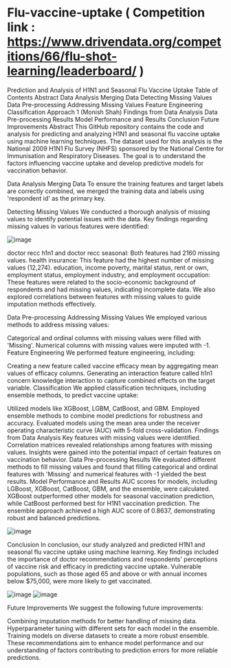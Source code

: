 # Flu-vaccine-uptake ( Competition link : https://www.drivendata.org/competitions/66/flu-shot-learning/leaderboard/ )
Prediction and Analysis of H1N1 and Seasonal Flu Vaccine Uptake
Table of Contents
Abstract
Data Analysis
Merging Data
Detecting Missing Values
Data Pre-processing
Addressing Missing Values
Feature Engineering
Classification
Approach 1 (Monish Shah)
Findings from Data Analysis
Data Pre-processing Results
Model Performance and Results
Conclusion
Future Improvements
Abstract <a name="abstract"></a>
This GitHub repository contains the code and analysis for predicting and analyzing H1N1 and seasonal flu vaccine uptake using machine learning techniques. The dataset used for this analysis is the National 2009 H1N1 Flu Survey (NHFS) sponsored by the National Centre for Immunisation and Respiratory Diseases. The goal is to understand the factors influencing vaccine uptake and develop predictive models for vaccination behavior.

Data Analysis <a name="data-analysis"></a>
Merging Data <a name="merging-data"></a>
To ensure the training features and target labels are correctly combined, we merged the training data and labels using 'respondent id' as the primary key.

Detecting Missing Values <a name="detecting-missing-values"></a>
We conducted a thorough analysis of missing values to identify potential issues with the data. Key findings regarding missing values in various features were identified:

![image](https://github.com/Monish24/Flu-vaccine-uptake/assets/54630644/ded0b53b-6718-45fd-a809-9b84ad30c4de)

doctor recc h1n1 and doctor recc seasonal: Both features had 2160 missing values.
health insurance: This feature had the highest number of missing values (12,274).
education, income poverty, marital status, rent or own, employment status, employment industry, and employment occupation: These features were related to the socio-economic background of respondents and had missing values, indicating incomplete data.
We also explored correlations between features with missing values to guide imputation methods effectively.

Data Pre-processing <a name="data-pre-processing"></a>
Addressing Missing Values <a name="addressing-missing-values"></a>
We employed various methods to address missing values:

Categorical and ordinal columns with missing values were filled with 'Missing'.
Numerical columns with missing values were imputed with -1.
Feature Engineering <a name="feature-engineering"></a>
We performed feature engineering, including:

Creating a new feature called vaccine efficacy mean by aggregating mean values of efficacy columns.
Generating an interaction feature called h1n1 concern knowledge interaction to capture combined effects on the target variable.
Classification <a name="classification"></a>
We applied classification techniques, including ensemble methods, to predict vaccine uptake:

Utilized models like XGBoost, LGBM, CatBoost, and GBM.
Employed ensemble methods to combine model predictions for robustness and accuracy.
Evaluated models using the mean area under the receiver operating characteristic curve (AUC) with 5-fold cross-validation.
Findings from Data Analysis <a name="findings-from-data-analysis"></a>
Key features with missing values were identified.
Correlation matrices revealed relationships among features with missing values.
Insights were gained into the potential impact of certain features on vaccination behavior.
Data Pre-processing Results <a name="data-pre-processing-results"></a>
We evaluated different methods to fill missing values and found that filling categorical and ordinal features with 'Missing' and numerical features with -1 yielded the best results.
Model Performance and Results <a name="model-performance-and-results"></a>
AUC scores for models, including LGBoost, XGBoost, CatBoost, GBM, and the ensemble, were calculated.
XGBoost outperformed other models for seasonal vaccination prediction, while CatBoost performed best for H1N1 vaccination prediction.
The ensemble approach achieved a high AUC score of 0.8637, demonstrating robust and balanced predictions.

![image](https://github.com/Monish24/Flu-vaccine-uptake/assets/54630644/496b52ff-3a6f-46fd-8610-722e859fc79b)

Conclusion <a name="conclusion"></a>
In conclusion, our study analyzed and predicted H1N1 and seasonal flu vaccine uptake using machine learning. Key findings included the importance of doctor recommendations and respondents' perceptions of vaccine risk and efficacy in predicting vaccine uptake. Vulnerable populations, such as those aged 65 and above or with annual incomes below $75,000, were more likely to get vaccinated.

![image](https://github.com/Monish24/Flu-vaccine-uptake/assets/54630644/c82b7479-1b9c-4001-94ba-0b322a562ad4)
![image](https://github.com/Monish24/Flu-vaccine-uptake/assets/54630644/00f59df8-43b8-4bc7-a8f7-936b2c7f2c69)


Future Improvements <a name="future-improvements"></a>
We suggest the following future improvements:

Combining imputation methods for better handling of missing data.
Hyperparameter tuning with different sets for each model in the ensemble.
Training models on diverse datasets to create a more robust ensemble.
These recommendations aim to enhance model performance and our understanding of factors contributing to prediction errors for more reliable predictions.
